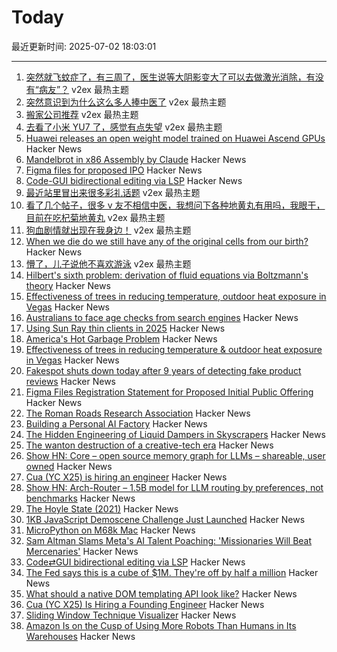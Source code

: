 # Today

最近更新时间: 2025-07-02 18:03:01

--- 
1. [突然就飞蚊症了，有三周了，医生说等大阴影变大了可以去做激光消除，有没有“病友”？](https://www.v2ex.com/t/1142436) v2ex 最热主题
2. [突然意识到为什么这么多人捧中医了](https://www.v2ex.com/t/1142410) v2ex 最热主题
3. [搬家公司推荐](https://www.v2ex.com/t/1142384) v2ex 最热主题
4. [去看了小米 YU7 了，感觉有点失望](https://www.v2ex.com/t/1142380) v2ex 最热主题
5. [Huawei releases an open weight model trained on Huawei Ascend GPUs](https://arxiv.org/abs/2505.21411) Hacker News
6. [Mandelbrot in x86 Assembly by Claude](https://simonwillison.net/2025/Jul/2/mandelbrot-in-x86-assembly-by-claude/) Hacker News
7. [Figma files for proposed IPO](https://www.figma.com/blog/s1-public/) Hacker News
8. [Code-GUI bidirectional editing via LSP](https://jamesbvaughan.com/bidirectional-editing/) Hacker News
9. [最近站里冒出来很多彩礼话题](https://www.v2ex.com/t/1142391) v2ex 最热主题
10. [看了几个帖子，很多 v 友不相信中医，我想问下各种地黄丸有用吗，我眼干，目前在吃杞菊地黄丸](https://www.v2ex.com/t/1142383) v2ex 最热主题
11. [狗血剧情就出现在我身边！](https://www.v2ex.com/t/1142368) v2ex 最热主题
12. [When we die do we still have any of the original cells from our birth?](https://www.quora.com/When-we-die-do-we-still-have-any-of-the-original-cells-from-our-birth) Hacker News
13. [懵了，儿子说他不喜欢游泳](https://www.v2ex.com/t/1142395) v2ex 最热主题
14. [Hilbert's sixth problem: derivation of fluid equations via Boltzmann's theory](https://arxiv.org/abs/2503.01800) Hacker News
15. [Effectiveness of trees in reducing temperature, outdoor heat exposure in Vegas](https://iopscience.iop.org/article/10.1088/2752-5295/ade17d) Hacker News
16. [Australians to face age checks from search engines](https://ia.acs.org.au/article/2025/australians-to-face-age-checks-from-search-engines.html) Hacker News
17. [Using Sun Ray thin clients in 2025](https://catstret.ch/202506/sun-ray-shenanigans/) Hacker News
18. [America's Hot Garbage Problem](https://www.bloomberg.com/graphics/2025-america-hot-garbage-problem-toxic-landfills) Hacker News
19. [Effectiveness of trees in reducing temperature & outdoor heat exposure in Vegas](https://iopscience.iop.org/article/10.1088/2752-5295/ade17d) Hacker News
20. [Fakespot shuts down today after 9 years of detecting fake product reviews](https://blog.truestar.pro/fakespot-shuts-down/) Hacker News
21. [Figma Files Registration Statement for Proposed Initial Public Offering](https://www.figma.com/blog/s1-public/) Hacker News
22. [The Roman Roads Research Association](https://www.romanroads.org/) Hacker News
23. [Building a Personal AI Factory](https://www.john-rush.com/posts/ai-20250701.html) Hacker News
24. [The Hidden Engineering of Liquid Dampers in Skyscrapers](https://practical.engineering/blog/2025/7/1/the-hidden-engineering-of-liquid-dampers-in-skyscrapers) Hacker News
25. [The wanton destruction of a creative-tech era](https://blog.greg.technology/2025/06/30/fastly.html) Hacker News
26. [Show HN: Core – open source memory graph for LLMs – shareable, user owned](https://github.com/RedPlanetHQ/core) Hacker News
27. [Cua (YC X25) is hiring an engineer](https://www.ycombinator.com/companies/cua/jobs/dIskIB1-founding-engineer-cua-yc-x25) Hacker News
28. [Show HN: Arch-Router – 1.5B model for LLM routing by preferences, not benchmarks](https://news.ycombinator.com/item?id=44436031) Hacker News
29. [The Hoyle State (2021)](https://johncarlosbaez.wordpress.com/2021/02/04/the-hoyle-state/) Hacker News
30. [1KB JavaScript Demoscene Challenge Just Launched](https://news.ycombinator.com/item?id=44436838) Hacker News
31. [MicroPython on M68k Mac](https://social.afront.org/@stylus/114749858767978151) Hacker News
32. [Sam Altman Slams Meta's AI Talent Poaching: 'Missionaries Will Beat Mercenaries'](https://www.wired.com/story/sam-altman-meta-ai-talent-poaching-spree-leaked-messages/) Hacker News
33. [Code⇄GUI bidirectional editing via LSP](https://jamesbvaughan.com/bidirectional-editing/) Hacker News
34. [The Fed says this is a cube of $1M. They're off by half a million](https://calvin.sh/blog/fed-lie/) Hacker News
35. [What should a native DOM templating API look like?](https://justinfagnani.com/2025/06/30/what-should-a-dom-templating-api-look-like/) Hacker News
36. [Cua (YC X25) Is Hiring a Founding Engineer](https://www.ycombinator.com/companies/cua/jobs/dIskIB1-founding-engineer-cua-yc-x25) Hacker News
37. [Sliding Window Technique Visualizer](https://sliding-window-visualizer-bryanneumann.replit.app/) Hacker News
38. [Amazon Is on the Cusp of Using More Robots Than Humans in Its Warehouses](https://www.wsj.com/tech/amazon-warehouse-robots-automation-942b814f) Hacker News
